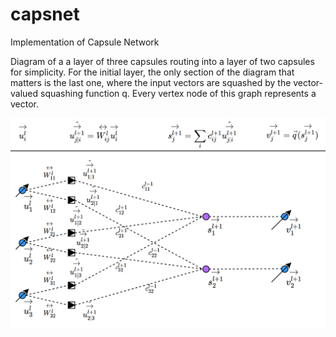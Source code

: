 # capsnet
Implementation of Capsule Network

Diagram of a a layer of three capsules routing into a layer of two capsules for simplicity. For the initial layer, the only section of the diagram that matters is the last one, where the input vectors are squashed by the vector-valued squashing function q. Every vertex node of this graph represents a vector.

![CapsDiagram](https://raw.githubusercontent.com/JamesFitzpatrickTP/capsnet/master/CapsNet.PNG)
